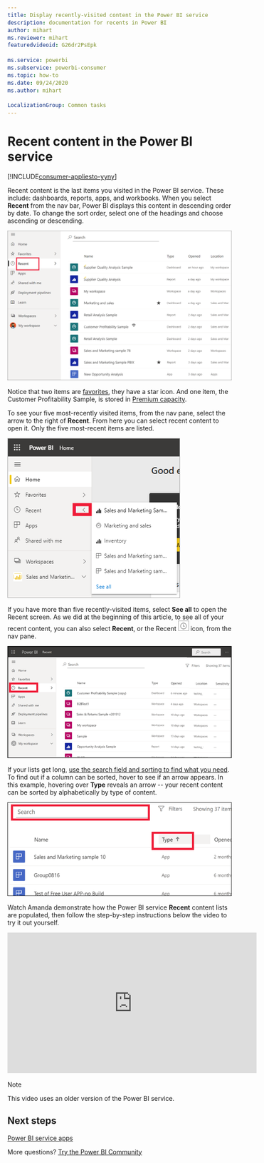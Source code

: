 ```yaml
---
title: Display recently-visited content in the Power BI service
description: documentation for recents in Power BI
author: mihart
ms.reviewer: mihart
featuredvideoid: G26dr2PsEpk

ms.service: powerbi
ms.subservice: powerbi-consumer
ms.topic: how-to
ms.date: 09/24/2020
ms.author: mihart

LocalizationGroup: Common tasks
---
```

# **Recent** content in the Power BI service

[!INCLUDE[consumer-appliesto-yyny](../includes/consumer-appliesto-yyny.md)]

Recent content is the last items you visited in the Power BI service. These include: dashboards, reports, apps, and workbooks. When you select **Recent** from the nav bar, Power BI displays this content in descending order by date.  To change the sort order, select one of the headings and choose ascending or descending.


![Recent content window](./media/end-user-recent/power-bi-recents.png)

Notice that two items are [favorites](end-user-favorite.md), they have a star icon. And one item, the Customer Profitability Sample, is stored in [Premium capacity](end-user-license.md).

To see your five most-recently visited items, from the nav pane, select the arrow to the right of **Recent**.  From here you can select recent content to open it. Only the five most-recent items are listed.

![Recent content flyout](./media/end-user-recent/power-bi-recent-fly-out.png)

If you have more than five recently-visited items, select **See all** to open the Recent screen. As we did at the beginning of this article, to see all of your recent content, you can also select **Recent**, or the Recent ![Recent icon](./media/end-user-recent/power-bi-icon.png)  icon, from the nav pane.

![display all recent content](./media/end-user-recent/power-bi-admin-recent.png)

If your lists get long, [use the search field and sorting to find what you need](end-user-search-sort.md). To find out if a column can be sorted, hover to see if an arrow appears. In this example, hovering over **Type** reveals an arrow -- your recent content can be sorted by alphabetically by type of content. 

![Screenshot showing both the Search field and the sort arrow](./media/end-user-recent/power-bi-recent-sort-search.png)

Watch Amanda demonstrate how the Power BI service **Recent** content lists are populated, then follow the step-by-step instructions below the video to try it out yourself.

<iframe width="560" height="315" src="https://www.youtube.com/embed/G26dr2PsEpk" frameborder="0" allowfullscreen></iframe>

> [!NOTE]
> This video uses an older version of the Power BI service.

<!--
## Actions available from the **Recent** content list
The actions available to you will depend on the settings assigned by the content *designer*. Some of your options may include:
* Select the star icon to [favorite a dashboard, report, or app](end-user-favorite.md) ![star icon](./media/end-user-shared-with-me/power-bi-star-icon.png).
* Some dashboards and reports can be re-shared  ![share icon](./media/end-user-shared-with-me/power-bi-share-icon-new.png).
* [Open the report in Excel](end-user-export.md) ![export to Excel icon](./media/end-user-shared-with-me/power-bi-excel.png) 
* [View insights](end-user-insights.md) that Power BI finds in the data ![insights icon](./media/end-user-shared-with-me/power-bi-insights.png). -->





## Next steps
[Power BI service apps](end-user-apps.md)

More questions? [Try the Power BI Community](https://community.powerbi.com/)

